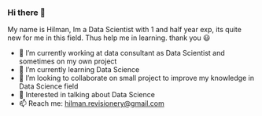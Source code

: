 ### Hi there 👋
My name is Hilman, Im a Data Scientist with 1 and half year exp, its quite new for me in this field. Thus help me in learning. thank you 😃 
<!-- **hilmandei/hilmandei** is a ✨ _special_ ✨ repository because its `README.md` (this file) appears on your GitHub profile. -->
- 🔭 I’m currently working at data consultant as Data Scientist and sometimes on my own project 
- 🌱 I’m currently learning Data Science
- 👯 I’m looking to collaborate on small project to improve my knowledge in Data Science field
- 💬 Interested in talking about Data Science
- 📫 Reach me: hilman.revisionery@gmail.com

